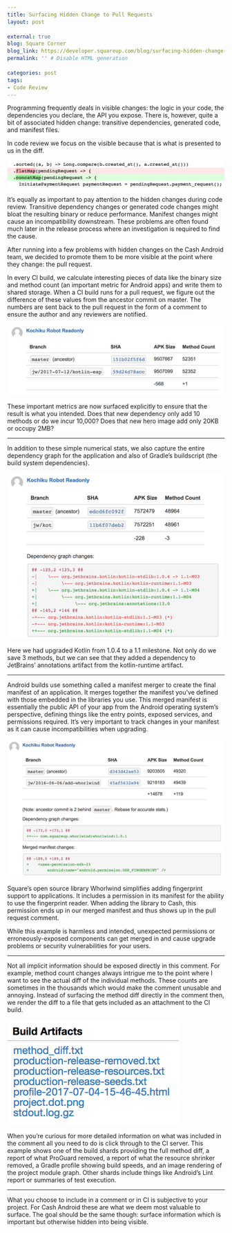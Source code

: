 ```yaml
---
title: Surfacing Hidden Change to Pull Requests
layout: post

external: true
blog: Square Corner
blog_link: https://developer.squareup.com/blog/surfacing-hidden-change-to-pull-requests
permalink: '' # Disable HTML generation

categories: post
tags:
- Code Review
---
```


Programming frequently deals in visible changes: the logic in your code, the dependencies you declare, the API you expose. There is, however, quite a bit of associated hidden change: transitive dependencies, generated code, and manifest files.

In code review we focus on the visible because that is what is presented to us in the diff.

![](/static/post-image/hidden-change-0.png)

It’s equally as important to pay attention to the hidden changes during code review. Transitive dependency changes or generated code changes might bloat the resulting binary or reduce performance. Manifest changes might cause an incompatibility downstream. These problems are often found much later in the release process where an investigation is required to find the cause.

After running into a few problems with hidden changes on the Cash Android team, we decided to promote them to be more visible at the point where they change: the pull request.

In every CI build, we calculate interesting pieces of data like the binary size and method count (an important metric for Android apps) and write them to shared storage. When a CI build runs for a pull request, we figure out the difference of these values from the ancestor commit on master. The numbers are sent back to the pull request in the form of a comment to ensure the author and any reviewers are notified.

![](/static/post-image/hidden-change-1.png)

These important metrics are now surfaced explicitly to ensure that the result is what you intended. Does that new dependency only add 10 methods or do we incur 10,000? Does that new hero image add only 20KB or occupy 2MB?

---

In addition to these simple numerical stats, we also capture the entire dependency graph for the application and also of Gradle’s buildscript (the build system dependencies).

![](/static/post-image/hidden-change-2.png)

Here we had upgraded Kotlin from 1.0.4 to a 1.1 milestone. Not only do we save 3 methods, but we can see that they added a dependency to JetBrains’ annotations artifact from the kotlin-runtime artifact.

---

Android builds use something called a manifest merger to create the final manifest of an application. It merges together the manifest you’ve defined with those embedded in the libraries you use. This merged manifest is essentially the public API of your app from the Android operating system’s perspective, defining things like the entry points, exposed services, and permissions required. It’s very important to track changes in your manifest as it can cause incompatibilities when upgrading.

![](/static/post-image/hidden-change-3.png)

Square’s open source library Whorlwind simplifies adding fingerprint support to applications. It includes a permission in its manifest for the ability to use the fingerprint reader. When adding the library to Cash, this permission ends up in our merged manifest and thus shows up in the pull request comment.

While this example is harmless and intended, unexpected permissions or erroneously-exposed components can get merged in and cause upgrade problems or security vulnerabilities for your users.

---

Not all implicit information should be exposed directly in this comment. For example, method count changes always intrigue me to the point where I want to see the actual diff of the individual methods. These counts are sometimes in the thousands which would make the comment unusable and annoying. Instead of surfacing the method diff directly in the comment then, we render the diff to a file that gets included as an attachment to the CI build.

![](/static/post-image/hidden-change-4.png)

When you’re curious for more detailed information on what was included in the comment all you need to do is click through to the CI server. This example shows one of the build shards providing the full method diff, a report of what ProGuard removed, a report of what the resource shrinker removed, a Gradle profile showing build speeds, and an image rendering of the project module graph. Other shards include things like Android’s Lint report or summaries of test execution.

---

What you choose to include in a comment or in CI is subjective to your project. For Cash Android these are what we deem most valuable to surface. The goal should be the same though: surface information which is important but otherwise hidden into being visible.